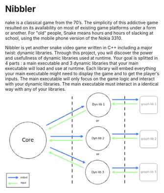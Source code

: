 # Nibbler
nake is a classical game from the 70’s. The simplicity of this addictive game resulted on its availability on most of existing game platforms under a form or another. For "old" people, Snake means hours and hours of slacking at school, using the mobile phone version of the Nokia 3310.

Nibbler is yet another snake video game written in C++ including a major twist: dynamic libraries. Through this project, you will discover the power and usefullness of dynamic libraries used at runtime. Your goal is splitted in 4 parts : a main executable and 3 dynamic libraries that your main executable will load and use at runtime. Each library will embed everything your main executable might need to display the game and to get the player’s inputs. The main executable will only focus on the game logic and interact with your dynamic libraries. The main executable must interact in a identical way with any of your libraries.
![alt text](https://raw.githubusercontent.com/marsakov/nibbler/master/imgForReadMe/architecture.png)
